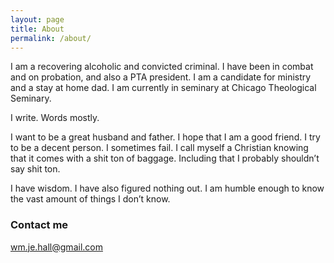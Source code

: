 ```yaml
---
layout: page
title: About
permalink: /about/
---
```

I am a recovering alcoholic and convicted criminal. I have been in combat and on probation, and also a PTA president. I am a candidate for ministry and a stay at home dad. I am currently in seminary at Chicago Theological Seminary. 

I write. Words mostly.

I want to be a great husband and father. I hope that I am a good friend. I try to be a decent person. I sometimes fail. I call myself a Christian knowing that it comes with a shit ton of baggage. Including that I probably shouldn’t say shit ton.

I have wisdom. I have also figured nothing out. I am humble enough to know the vast amount of things I don’t know.

### Contact me

[wm.je.hall@gmail.com](mailto:wm.je.hall@gmail.com)
<!--stackedit_data:
eyJoaXN0b3J5IjpbODg0Njg0OTAzXX0=
-->